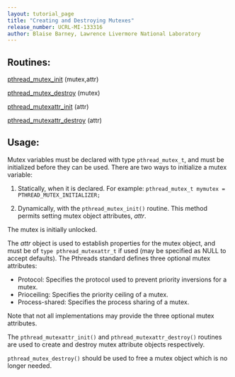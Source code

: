 ```yaml
---
layout: tutorial_page 
title: "Creating and Destroying Mutexes"
release_number: UCRL-MI-133316
author: Blaise Barney, Lawrence Livermore National Laboratory
---
```


## Routines:

[pthread_mutex_init](man/pthread_mutex_init.txt) (mutex,attr)

[pthread_mutex_destroy](man/pthread_mutex_destroy.txt) (mutex)

[pthread_mutexattr_init](man/pthread_mutexattr_init.txt) (attr)

[pthread_mutexattr_destroy](man/pthread_mutexattr_destroy.txt) (attr)

## Usage:

Mutex variables must be declared with type `pthread_mutex_t`, and must be initialized before they can be used. There are two ways to initialize a mutex variable:

  1. Statically, when it is declared. For example: 
        `pthread_mutex_t mymutex = PTHREAD_MUTEX_INITIALIZER;`
        
  2. Dynamically, with the `pthread_mutex_init()` routine. This method permits setting mutex object attributes, *attr*.
    
The mutex is initially unlocked.

The *attr* object is used to establish properties for the mutex object, and must be of `type pthread_mutexattr_t` if used (may be specified as NULL to accept defaults). The Pthreads standard defines three optional mutex attributes:
* Protocol: Specifies the protocol used to prevent priority inversions for a mutex.
* Prioceiling: Specifies the priority ceiling of a mutex.
* Process-shared: Specifies the process sharing of a mutex.

Note that not all implementations may provide the three optional mutex attributes.

The `pthread_mutexattr_init()` and `pthread_mutexattr_destroy()` routines are used to create and destroy mutex attribute objects respectively.

`pthread_mutex_destroy()` should be used to free a mutex object which is no longer needed.
